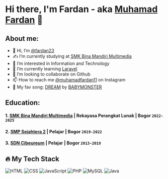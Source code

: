 # Hi there, I'm Fardan - aka [Muhamad Fardan](https://instagram.com/fardan111_?igshid=ZDc4ODBmNjlmNQ==) 👋

## About me:
- 👋 Hi, I’m [@fardan23](https://github.com/fardan23/)
- ✍️ I’m currently studying at [SMK Bina Mandiri Multimedia](http://smkbm3.sch.id)
- 👀 I’m interested in Information and Technology
- 🌱 I’m currently learning [Laravel](https://laravel.com/)
- 💞️ I’m looking to collaborate on Github
- 📫 How to reach me [@muhamadfardan11](https://www.instagram.com/muhamadfardan11/) on Instagram
- 👾 My fav song: [DREAM](https://open.spotify.com/intl-id/track/580sy6eZ6j0LrjvayPKD0k) by [BABYMONSTER](https://www.youtube.com/channel/UCqwUnggBBct-AY2lAdI88jQ)

## Education:

#### 1. [SMK Bina Mandiri Multimedia](http://smkbm3.sch.id) | Rekayasa Perangkat Lunak | Bogor `2022-2025`
#### 2. [SMP Sejahtera 2](https://sekolah.data.kemdikbud.go.id/index.php/chome/profil/50307b14-2cf5-e011-a55a-dd9b94355c60) | Pelajar | Bogor `2019-2022`
#### 3. [SDN Cibeureum](https://www.sdncibeureumcileungsi.sch.id/) | Pelajar | Bogor `2013-2019`

<!---
fardan23/fardan23 is a ✨ special ✨ repository because its `README.md` (this file) appears on your GitHub profile.
You can click the Preview link to take a look at your changes.
--->
 
## 🔥 My Tech Stack
![HTML](https://img.shields.io/badge/-HTML5-E34F26?style=flat&logo=html5&logoColor=white)
![CSS](https://img.shields.io/badge/-CSS3-1572B6?style=flat&logo=css3&logoColor=white)
![JavaScript](https://img.shields.io/badge/-JavaScript-F7DF1E?style=flat&logo=javascript&logoColor=black)
![PHP](https://img.shields.io/badge/-PHP-777BB4?style=flat&logo=php&logoColor=white)
![MySQL](https://img.shields.io/badge/-MySQL-4479A1?style=flat&logo=mysql&logoColor=white)
![Java](https://img.shields.io/badge/-Java-007396?style=flat&logo=java&logoColor=white)
